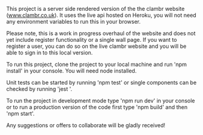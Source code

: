 This project is a server side rendered version of the the clambr website (www.clambr.co.uk). It uses the live api hosted on Heroku, you will not need any environment variables to run this in your browser.

Please note, this is a work in progress overhaul of the website and does not yet include register functionality or a single wall page. If you want to register a user, you can do so on the live clambr website and you will be able to sign in to this local version.

To run this project, clone the project to your local machine and run 'npm install' in your console. You will need node installed.

Unit tests can be started by running 'npm test' or single components can be checked by running 'jest <pathtofilename>'.

To run the project in development mode type 'npm run dev' in your console or to run a production version of the code first type 'npm build' and then 'npm start'.

Any suggestions or offers to collaborate will be gladly received!